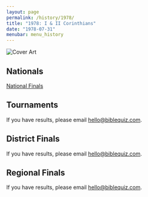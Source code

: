 ```yaml
---
layout: page
permalink: /history/1978/
title: "1978: I & II Corinthians"
date: "1978-07-31"
menubar: menu_history
---
```


<img src="{% link assets/scripture-portions/1978.jpg %}" alt="Cover Art" style="max-height:400px" />

## Nationals
<a href="{% link _pages/history/1978/nationals.md %}" class="button is-primary">National Finals</a>

## Tournaments
If you have results, please email [hello@biblequiz.com](mailto:hello@biblequiz.com).

## District Finals
If you have results, please email [hello@biblequiz.com](mailto:hello@biblequiz.com).

## Regional Finals
If you have results, please email [hello@biblequiz.com](mailto:hello@biblequiz.com).
